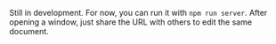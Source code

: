 
Still in development. For now, you can run it with `npm run server`. After opening a window, just share the URL with others to edit the same document.
